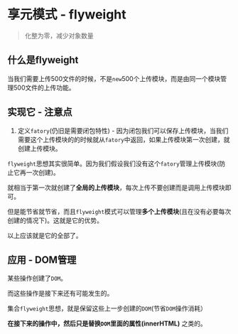 # 享元模式 - flyweight
> 化整为零，减少对象数量

## 什么是flyweight

当我们需要上传500文件的时候，不是`new`500个上传模块，而是由同一个模块管理500文件的上传功能。

## 实现它 - 注意点

1. 定义`fatory`(仍旧是需要闭包特性) - 因为闭包我们可以保存上传模块，当我们需要这个上传模块的的时候就从`fatory`中返回，如果上传模块第一次创建，就创建上传模块。

`flyweight`思想其实很简单。因为我们假设我们没有这个`fatory`管理上传模块(防止它再一次创建)。

就相当于第一次就创建了**全局的上传模块**，每次上传不要创建而是调用上传模块即可。

但是能节省就节省，而且`flyweight`模式可以管理**多个上传模块**(且在没有必要每次创建的情况下)。这就是它的优势。

以上应该就是它的全部了。

## 应用 - DOM管理

某些操作创建了`DOM`。

而这些操作是接下来还有可能发生的。

集合`flyweight`思想，就是保留这些上一步创建的`DOM`(节省`DOM`操作消耗）

**在接下来的操作中，然后只是替换`DOM`里面的属性(innerHTML)** 之类的。
